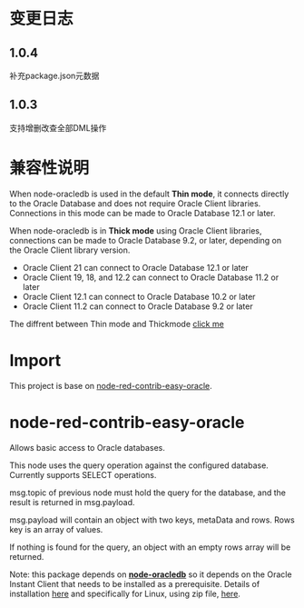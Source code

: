 # 变更日志

## 1.0.4

补充package.json元数据

## 1.0.3

支持增删改查全部DML操作

# 兼容性说明

When node-oracledb is used in the default **Thin mode**, it connects directly to the Oracle Database and does not require Oracle Client libraries. Connections in this mode can be made to Oracle Database 12.1 or later.

When node-oracledb is in **Thick mode** using Oracle Client libraries, connections can be made to Oracle Database 9.2, or later, depending on the Oracle Client library version.

* Oracle Client 21 can connect to Oracle Database 12.1 or later
* Oracle Client 19, 18, and 12.2 can connect to Oracle Database 11.2 or later
* Oracle Client 12.1 can connect to Oracle Database 10.2 or later
* Oracle Client 11.2 can connect to Oracle Database 9.2 or later

The diffrent between Thin mode and Thickmode [click me](https://node-oracledb.readthedocs.io/en/latest/user_guide/appendix_a.html#featuresummary)

# Import

This project is base on [node-red-contrib-easy-oracle](https://github.com/harp-code/node-red-contrib-easy-oracle).

# node-red-contrib-easy-oracle
Allows basic access to Oracle databases.

This node uses the query operation against the configured database. Currently supports SELECT operations.

msg.topic of previous node must hold the query for the database, and the result is returned in msg.payload.

msg.payload will contain an object with two keys, metaData and rows. Rows key is an array of values.

If nothing is found for the query, an object with an empty rows array will be returned.

Note: this package depends on [**node-oracledb**](https://oracle.github.io/node-oracledb) so it depends on the Oracle Instant Client that needs to be installed as a prerequisite.
Details of installation [here](https://oracle.github.io/node-oracledb/INSTALL.html) and specifically for Linux, using zip file, [here](https://oracle.github.io/node-oracledb/INSTALL.html#instzip).
